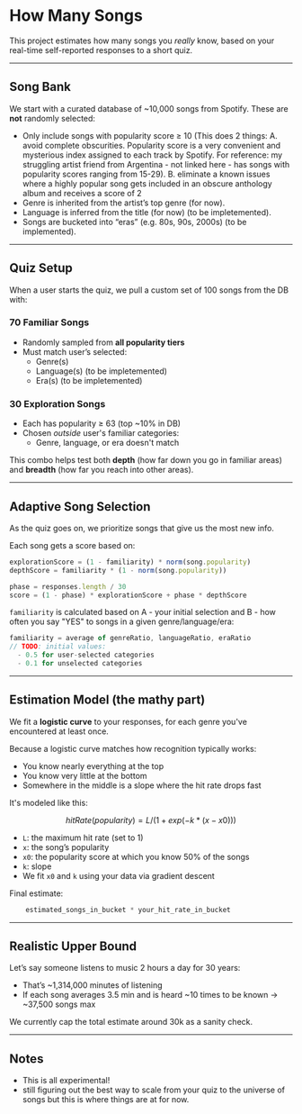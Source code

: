 
# How Many Songs

This project estimates how many songs you *really* know, based on your real-time self-reported responses to a short quiz.

---

## Song Bank

We start with a curated database of ~10,000 songs from Spotify. These are **not** randomly selected:

- Only include songs with popularity score ≥ 10 (This does 2 things: A. avoid complete obscurities. Popularity score is a very convenient and mysterious index assigned to each track by Spotify. For reference: my struggling artist friend from Argentina - not linked here - has songs with popularity scores ranging from 15-29). B. eliminate a known issues where a highly popular song gets included in an obscure anthology album and receives a score of 2
- Genre is inherited from the artist’s top genre (for now).
- Language is inferred from the title (for now) (to be impletemented).
- Songs are bucketed into “eras” (e.g. 80s, 90s, 2000s) (to be implemented).

---

## Quiz Setup

When a user starts the quiz, we pull a custom set of 100 songs from the DB with:

### 70 Familiar Songs
- Randomly sampled from **all popularity tiers**
- Must match user’s selected:
  - Genre(s)
  - Language(s) (to be impletemented)
  - Era(s) (to be impletemented)

### 30 Exploration Songs
- Each has popularity ≥ 63 (top ~10% in DB)
- Chosen *outside* user's familiar categories:
  - Genre, language, or era doesn't match

This combo helps test both **depth** (how far down you go in familiar areas) and **breadth** (how far you reach into other areas).

---

## Adaptive Song Selection

As the quiz goes on, we prioritize songs that give us the most new info.

Each song gets a score based on:

```js
explorationScore = (1 - familiarity) * norm(song.popularity)
depthScore = familiarity * (1 - norm(song.popularity))

phase = responses.length / 30
score = (1 - phase) * explorationScore + phase * depthScore
```

`familiarity` is calculated based on A - your initial selection and B - how often you say "YES" to songs in a given genre/language/era:

```js
familiarity = average of genreRatio, languageRatio, eraRatio
// TODO: initial values:
  - 0.5 for user-selected categories
  - 0.1 for unselected categories
```

---

## Estimation Model (the mathy part)

We fit a **logistic curve** to your responses, for each genre you've encountered at least once.

Because a logistic curve matches how recognition typically works:
- You know nearly everything at the top
- You know very little at the bottom
- Somewhere in the middle is a slope where the hit rate drops fast

It's modeled like this:

```math
hitRate(popularity) = L / (1 + exp(-k * (x - x0)))
```

- `L`: the maximum hit rate (set to 1)
- `x`: the song’s popularity
- `x0`: the popularity score at which you know 50% of the songs
- `k`: slope
- We fit `x0` and `k` using your data via gradient descent

Final estimate:

```js
    estimated_songs_in_bucket * your_hit_rate_in_bucket
```

---

## Realistic Upper Bound

Let’s say someone listens to music 2 hours a day for 30 years:

- That’s ~1,314,000 minutes of listening
- If each song averages 3.5 min and is heard ~10 times to be known → ~37,500 songs max

We currently cap the total estimate around 30k as a sanity check.

---

## Notes

- This is all experimental!
- still figuring out the best way to scale from your quiz to the universe of songs but this is where things are at for now.
